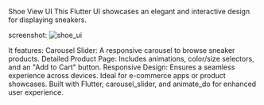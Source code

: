 Shoe View UI
This Flutter UI showcases an elegant and interactive design for displaying sneakers. 

screenshot:
![shoe_ui](https://github.com/user-attachments/assets/45062c20-f1d1-49d4-afc5-15ca1ded56ae)

It features:
Carousel Slider: A responsive carousel to browse sneaker products.
Detailed Product Page: Includes animations, color/size selectors, and an "Add to Cart" button.
Responsive Design: Ensures a seamless experience across devices.
Ideal for e-commerce apps or product showcases. Built with Flutter, carousel_slider, and animate_do for enhanced user experience.
